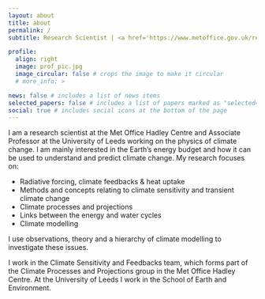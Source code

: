 ```yaml
---
layout: about
title: about
permalink: /
subtitle: Research Scientist | <a href='https://www.metoffice.gov.uk/research/climate'>Met Office Hadley Centre, Exeter, UK.</a> <br> Associate Professor | <a href='https://environment.leeds.ac.uk/see'>University of Leeds, UK.</a>

profile:
  align: right
  image: prof_pic.jpg
  image_circular: false # crops the image to make it circular
  # more_info: >

news: false # includes a list of news items
selected_papers: false # includes a list of papers marked as "selected={true}"
social: true # includes social icons at the bottom of the page
---
```


I am a research scientist at the Met Office Hadley Centre and Associate Professor at the University of Leeds working on the physics of climate change. I am mainly interested in the Earth’s energy budget and how it can be used to understand and predict climate change.  My research focuses on:

* Radiative forcing, climate feedbacks & heat uptake
* Methods and concepts relating to climate sensitivity and transient climate change
* Climate processes and projections
* Links between the energy and water cycles
* Climate modelling

I use observations, theory and a hierarchy of climate modelling to investigate these issues.

I work in the Climate Sensitivity and Feedbacks team, which forms part of the Climate Processes and Projections group in the Met Office Hadley Centre. At the University of Leeds I work in the School of Earth and Environment.
